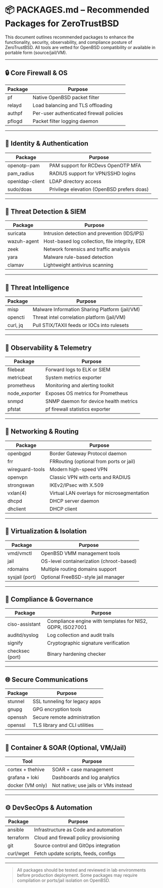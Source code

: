 
# 📦 PACKAGES.md – Recommended Packages for ZeroTrustBSD

This document outlines recommended packages to enhance the functionality, security, observability, and compliance posture of ZeroTrustBSD. All tools are vetted for OpenBSD compatibility or available in portable form (source/jail/VM).

---

## 🔒 Core Firewall & OS

| Package         | Purpose |
|-----------------|---------|
| pf              | Native OpenBSD packet filter |
| relayd          | Load balancing and TLS offloading |
| authpf          | Per-user authenticated firewall policies |
| pflogd          | Packet filter logging daemon |

---

## 🔐 Identity & Authentication

| Package          | Purpose |
|------------------|---------|
| openotp-pam      | PAM support for RCDevs OpenOTP MFA |
| pam_radius       | RADIUS support for VPN/SSHD logins |
| openldap-client  | LDAP directory access |
| sudo/doas        | Privilege elevation (OpenBSD prefers doas) |

---

## 🧠 Threat Detection & SIEM

| Package          | Purpose |
|------------------|---------|
| suricata         | Intrusion detection and prevention (IDS/IPS) |
| wazuh-agent      | Host-based log collection, file integrity, EDR |
| zeek             | Network forensics and traffic analysis |
| yara             | Malware rule-based detection |
| clamav           | Lightweight antivirus scanning |

---

## 📡 Threat Intelligence

| Package      | Purpose |
|--------------|---------|
| misp         | Malware Information Sharing Platform (jail/VM) |
| opencti      | Threat intel correlation platform (jail/VM) |
| curl, jq     | Pull STIX/TAXII feeds or IOCs into rulesets |

---

## 🔎 Observability & Telemetry

| Package           | Purpose |
|-------------------|---------|
| filebeat          | Forward logs to ELK or SIEM |
| metricbeat        | System metrics exporter |
| prometheus        | Monitoring and alerting toolkit |
| node_exporter     | Exposes OS metrics for Prometheus |
| snmpd             | SNMP daemon for device health metrics |
| pfstat            | pf firewall statistics exporter |

---

## 🛜 Networking & Routing

| Package      | Purpose |
|--------------|---------|
| openbgpd     | Border Gateway Protocol daemon |
| frr          | FRRouting (optional from ports or jail) |
| wireguard-tools | Modern high-speed VPN |
| openvpn      | Classic VPN with certs and RADIUS |
| strongswan   | IKEv2/IPsec with X.509 |
| vxlan(4)     | Virtual LAN overlays for microsegmentation |
| dhcpd        | DHCP server daemon |
| dhclient     | DHCP client |

---

## 🧱 Virtualization & Isolation

| Package    | Purpose |
|------------|---------|
| vmd/vmctl  | OpenBSD VMM management tools |
| jail       | OS-level containerization (chroot-based) |
| rdomains   | Multiple routing domains support |
| sysjail (port) | Optional FreeBSD-style jail manager |

---

## 🧾 Compliance & Governance

| Package         | Purpose |
|------------------|---------|
| ciso-assistant   | Compliance engine with templates for NIS2, GDPR, ISO27001 |
| auditd/syslog    | Log collection and audit trails |
| signify          | Cryptographic signature verification |
| checksec (port)  | Binary hardening checker |

---

## 🌐 Secure Communications

| Package     | Purpose |
|-------------|---------|
| stunnel     | SSL tunneling for legacy apps |
| gnupg       | GPG encryption tools |
| openssh     | Secure remote administration |
| openssl     | TLS library and CLI utilities |

---

## 🧩 Container & SOAR (Optional, VM/Jail)

| Tool            | Purpose |
|------------------|---------|
| cortex + thehive | SOAR + case management |
| grafana + loki   | Dashboards and log analytics |
| docker (VM only) | Not native; use jails or VMs instead |

---

## ⚙️ DevSecOps & Automation

| Package     | Purpose |
|-------------|---------|
| ansible     | Infrastructure as Code and automation |
| terraform   | Cloud and firewall policy provisioning |
| git         | Source control and GitOps integration |
| curl/wget   | Fetch update scripts, feeds, configs |

---

> All packages should be tested and reviewed in lab environments before production deployment. Some packages may require compilation or ports/jail isolation on OpenBSD.
